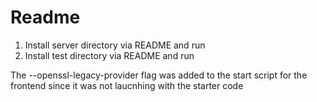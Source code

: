 # Readme

1. Install server directory via README and run 
2. Install test directory via README and run

The --openssl-legacy-provider flag was added to the start script for the frontend since it was not laucnhing with the starter code
